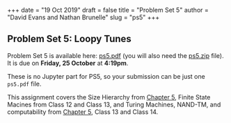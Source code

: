 +++
date = "19 Oct 2019"
draft = false
title = "Problem Set 5"
author = "David Evans and Nathan Brunelle"
slug = "ps5"
+++

## Problem Set 5: Loopy Tunes

Problem Set 5 is available here: [ps5.pdf](/ps/ps5.pdf) (you will also
need the [ps5.zip](/ps/ps5.zip) file). It is due on **Friday, 25
October** at **4:19pm**.

These is no Jupyter part for PS5, so your submission can be just one `ps5.pdf` file.
 
This assignment covers the Size Hierarchy from [Chapter 5](/docs/tcs-chapter5.pdf), Finite State Macines from Class 12 and Class 13, and Turing Machines, NAND-TM, and computability from 
[Chapter 5](/docs/tcs-chapter5.pdf), Class 13 and Class 14.

